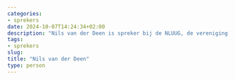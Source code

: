 ```yaml
---
categories:
- sprekers
date: 2024-10-07T14:24:34+02:00
description: "Nils van der Deen is spreker bij de NLUUG, de vereniging voor open systemen en open standaarden. Lees meer over deze spreker."
tags:
- sprekers
slug:
title: "Nils van der Deen"
type: person
---
```


